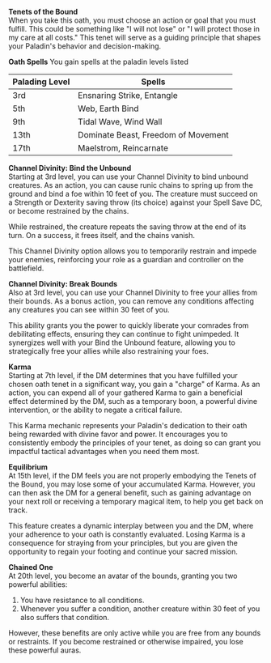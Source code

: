 **Tenets of the Bound**  
When you take this oath, you must choose an action or goal that you must fulfill. This could be something like "I will not lose" or "I will protect those in my care at all costs." This tenet will serve as a guiding principle that shapes your Paladin's behavior and decision-making.

**Oath Spells**
You gain spells at the paladin levels listed

| Palading Level | Spells                              |
| -------------- | ----------------------------------- |
| 3rd            | Ensnaring Strike, Entangle          |
| 5th            | Web, Earth Bind                     |
| 9th            | Tidal Wave, Wind Wall               |
| 13th           | Dominate Beast, Freedom of Movement |
| 17th           | Maelstrom, Reincarnate              |


**Channel Divinity: Bind the Unbound**  
Starting at 3rd level, you can use your Channel Divinity to bind unbound creatures. As an action, you can cause runic chains to spring up from the ground and bind a foe within 10 feet of you. The creature must succeed on a Strength or Dexterity saving throw (its choice) against your Spell Save DC, or become restrained by the chains.

While restrained, the creature repeats the saving throw at the end of its turn. On a success, it frees itself, and the chains vanish.

This Channel Divinity option allows you to temporarily restrain and impede your enemies, reinforcing your role as a guardian and controller on the battlefield.

**Channel Divinity: Break Bounds**  
Also at 3rd level, you can use your Channel Divinity to free your allies from their bounds. As a bonus action, you can remove any conditions affecting any creatures you can see within 30 feet of you.

This ability grants you the power to quickly liberate your comrades from debilitating effects, ensuring they can continue to fight unimpeded. It synergizes well with your Bind the Unbound feature, allowing you to strategically free your allies while also restraining your foes.

**Karma**  
Starting at 7th level, if the DM determines that you have fulfilled your chosen oath tenet in a significant way, you gain a "charge" of Karma. As an action, you can expend all of your gathered Karma to gain a beneficial effect determined by the DM, such as a temporary boon, a powerful divine intervention, or the ability to negate a critical failure.

This Karma mechanic represents your Paladin's dedication to their oath being rewarded with divine favor and power. It encourages you to consistently embody the principles of your tenet, as doing so can grant you impactful tactical advantages when you need them most.

**Equilibrium**  
At 15th level, if the DM feels you are not properly embodying the Tenets of the Bound, you may lose some of your accumulated Karma. However, you can then ask the DM for a general benefit, such as gaining advantage on your next roll or receiving a temporary magical item, to help you get back on track.

This feature creates a dynamic interplay between you and the DM, where your adherence to your oath is constantly evaluated. Losing Karma is a consequence for straying from your principles, but you are given the opportunity to regain your footing and continue your sacred mission.

**Chained One**  
At 20th level, you become an avatar of the bounds, granting you two powerful abilities:

1. You have resistance to all conditions.
2. Whenever you suffer a condition, another creature within 30 feet of you also suffers that condition.

However, these benefits are only active while you are free from any bounds or restraints. If you become restrained or otherwise impaired, you lose these powerful auras.